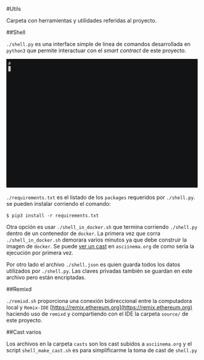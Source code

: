 #Utils

Carpeta con herramientas y utilidades referidas al proyecto.



##Shell

`./shell.py` es una interface simple de linea de comandos desarrollada en `python3` que permite interactuar con el *smart contract* de este proyecto. 

 ![](images/shell.gif)

`./requirements.txt` es el listado de los `packages` requeridos por  `./shell.py`. se pueden instalar corriendo el comando:

```shell
$ pip3 install -r requirements.txt
```
Otra opción es usar `./shell_in_docker.sh` que termina corriendo `./shell.py` dentro de un contenedor de `docker`. La primera vez que corra `./shell_in_docker.sh` demorara varios minutos ya que debe construir la imagen de `docker`. Se puede [ver un cast](https://asciinema.org/a/dO7kcTPaIj5Q6UXe97MYHQ4eK)  en `asciinema.org` de como sería la ejecución por primera vez.

Por otro lado el archivo `./shell.json` es quien guarda todos los datos utilizados por `./shell.py`. Las claves privadas también se guardan en este archivo pero están encriptadas.



##Remixd

`./remixd.sh` proporciona una conexión bidireccional entre la computadora local y `Remix-IDE`  [https://remix.ethereum.org](https://remix.ethereum.org) haciendo uso de `remixd` y compartiendo con el IDE la carpeta `source/` de este proyecto.



##Cast varios

Los archivos en la carpeta `casts` son los cast subidos a `asciinema.org` y el script `shell_make_cast.sh` es para simplificarme la toma de cast de `shell.py`



